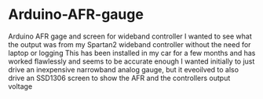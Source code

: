 # Arduino-AFR-gauge
Arduino AFR gage and screen for wideband controller
I wanted to see what the output was from my Spartan2 wideband controller without the need for laptop or logging
This has been installed in my car for a few months and has worked flawlessly and seems to be accurate enough
I wanted initially to just drive an inexpensive narrowband analog gauge, but it eveoilved to also drive an SSD1306 screen to show the AFR and the controllers output voltage
